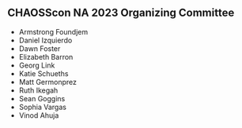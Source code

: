 ## CHAOSScon NA 2023 Organizing Committee

* Armstrong Foundjem
* Daniel Izquierdo
* Dawn Foster
* Elizabeth Barron
* Georg Link
* Katie Schueths
* Matt Germonprez
* Ruth Ikegah
* Sean Goggins
* Sophia Vargas
* Vinod Ahuja